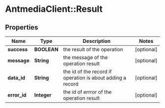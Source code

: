 # AntmediaClient::Result

## Properties
Name | Type | Description | Notes
------------ | ------------- | ------------- | -------------
**success** | **BOOLEAN** | the result of the operation | [optional] 
**message** | **String** | the message of the operation result | [optional] 
**data_id** | **String** | the id of the record if operation is about adding a record | [optional] 
**error_id** | **Integer** | the id of errror of the operation result | [optional] 


